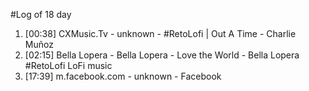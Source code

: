#Log of 18 day

1. [00:38] CXMusic.Tv - unknown - #RetoLofi | Out A Time - Charlie Muñoz
1. [02:15] Bella Lopera - Bella Lopera - Love the World  -  Bella Lopera  #RetoLofi   LoFi music
1. [17:39] m.facebook.com - unknown - Facebook
